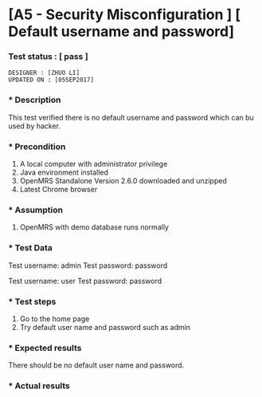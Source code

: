 # [A5 - Security Misconfiguration ] [ Default username and password]
### Test status : [ pass ]
`DESIGNER : [ZHUO LI]` <br/>
`UPDATED ON : [05SEP2017]` <br/>

### * Description

This test verified there is no default username and password which can bu used by hacker.

### * Precondition
1. A local computer with administrator privilege
2. Java environment installed
3. OpenMRS Standalone Version 2.6.0 downloaded and unzipped
4. Latest Chrome browser

### * Assumption
1. OpenMRS with demo database runs normally

### * Test Data
Test username: admin
Test password: password

Test username: user
Test password: password

### * Test steps
1. Go to the home page
2. Try default user name and password such as admin

### * Expected results
There should be no default user name and password.

### * Actual results


